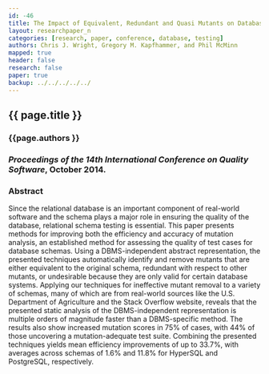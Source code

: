 ```yaml
---
id: -46
title: The Impact of Equivalent, Redundant and Quasi Mutants on Database Schema Mutation Analysis
layout: researchpaper_n
categories: [research, paper, conference, database, testing]
authors: Chris J. Wright, Gregory M. Kapfhammer, and Phil McMinn
mapped: true
header: false
research: false
paper: true
backup: ../../../../../
---
```


## {{ page.title }} [<i class="fa fa-download"></i>]({{site.baseurl}}download/research/papers/qsic2014a-wright-kapfhammer-mcminn.pdf "Download this Paper!")

### {{page.authors }}

### <i>Proceedings of the 14th International Conference on Quality Software</i>, October 2014.

### Abstract

Since the relational database is an important component of real-world software and the schema plays a major role in
ensuring the quality of the database, relational schema testing is essential.  This paper presents methods for improving
both the efficiency and accuracy of mutation analysis, an established method for assessing the quality of test cases for
database schemas.  Using a DBMS-independent abstract representation, the presented techniques automatically identify and
remove mutants that are either equivalent to the original schema, redundant with respect to other mutants, or
undesirable because they are only valid for certain database systems. Applying our techniques for ineffective mutant
removal to a variety of schemas, many of which are from real-world sources like the U.S. Department of Agriculture and
the Stack Overflow website, reveals that the presented static analysis of the DBMS-independent representation is
multiple orders of magnitude faster than a DBMS-specific method. The results also show increased mutation scores in 75%
of cases, with 44% of those uncovering a mutation-adequate test suite. Combining the presented techniques yields mean
efficiency improvements of up to 33.7%, with averages across schemas of 1.6% and 11.8% for HyperSQL and PostgreSQL,
respectively.

